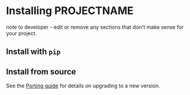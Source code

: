 # Installing PROJECTNAME

note to developer - edit or remove any sections that don't make sense for your project.

## Install with `pip`


## Install from source



See the [Porting guide](references/porting_guide.md) for details on upgrading to a new version.